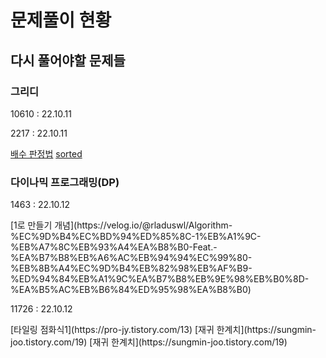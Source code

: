 # 문제풀이 현황

## 다시 풀어야할 문제들

### 그리디
  <p>10610 : 22.10.11</p>

  <p>2217 : 22.10.11</p>



[배수 판정법](https://ladyang86.tistory.com/entry/%EB%B0%B0%EC%88%98-%ED%8C%90%EC%A0%95%EB%B2%95-%EC%B4%88%EC%A4%91%EA%B3%A0%EB%94%A9-%EB%AA%A8%EB%91%90-%EC%9D%B4%ED%95%B4%ED%95%A0-%EC%88%98-%EC%9E%88%EC%9D%8C)
[sorted](https://blockdmask.tistory.com/466)
### 다이나믹 프로그래밍(DP)
  <p>1463 : 22.10.12</p>
  [1로 만들기 개념](https://velog.io/@rladuswl/Algorithm-%EC%9D%B4%EC%BD%94%ED%85%8C-1%EB%A1%9C-%EB%A7%8C%EB%93%A4%EA%B8%B0-Feat.-%EA%B7%B8%EB%A6%AC%EB%94%94%EC%99%80-%EB%8B%A4%EC%9D%B4%EB%82%98%EB%AF%B9-%ED%94%84%EB%A1%9C%EA%B7%B8%EB%9E%98%EB%B0%8D-%EA%B5%AC%EB%B6%84%ED%95%98%EA%B8%B0)
  <p>11726 : 22.10.12</p>
  [타일링 점화식1](https://pro-jy.tistory.com/13)
  [재귀 한계치](https://sungmin-joo.tistory.com/19)
  [재귀 한계치](https://sungmin-joo.tistory.com/19)
